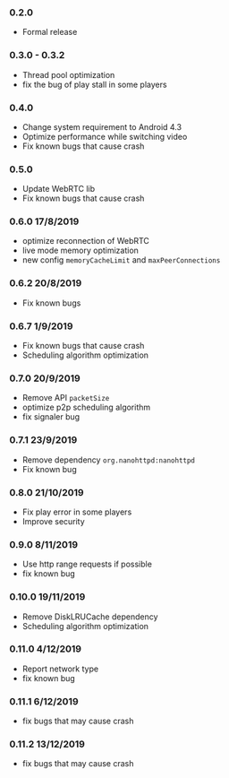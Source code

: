 
### 0.2.0
- Formal release

### 0.3.0 - 0.3.2
- Thread pool optimization
- fix the bug of play stall in some players

### 0.4.0
- Change system requirement to Android 4.3
- Optimize performance while switching video
- Fix known bugs that cause crash

### 0.5.0
- Update WebRTC lib
- Fix known bugs that cause crash

### 0.6.0 17/8/2019
- optimize reconnection of WebRTC
- live mode memory optimization
- new config `memoryCacheLimit` and `maxPeerConnections`

### 0.6.2 20/8/2019
- Fix known bugs

### 0.6.7 1/9/2019
- Fix known bugs that cause crash
- Scheduling algorithm optimization

### 0.7.0 20/9/2019
- Remove API `packetSize`
- optimize p2p scheduling algorithm
- fix signaler bug

### 0.7.1 23/9/2019
- Remove dependency `org.nanohttpd:nanohttpd`
- Fix known bug

### 0.8.0 21/10/2019
- Fix play error in some players
- Improve security

### 0.9.0 8/11/2019
- Use http range requests if possible
- fix known bug

### 0.10.0 19/11/2019
- Remove DiskLRUCache dependency
- Scheduling algorithm optimization

### 0.11.0 4/12/2019
- Report network type
- fix known bug

### 0.11.1 6/12/2019
- fix bugs that may cause crash

### 0.11.2 13/12/2019
- fix bugs that may cause crash